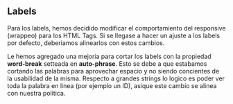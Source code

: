## **Labels**

Para los labels, hemos decidido modificar el comportamiento del responsive (wrappeo) para los HTML Tags. Si se llegase a hacer un ajuste a los labels por defecto, deberiamos alinearlos con estos cambios.

Le hemos agregado una mejoria para cortar los labels con la propiedad **word-break** setteada en **auto-phrase**. Esto se debe a que estabamos cortando las palabras para aprovechar espacio y no siendo concientes de la usabilidad de la misma. Respecto a grandes strings lo logico es poder ver toda la palabra en linea (por ejemplo un ID), asique este cambio se alinea con nuestra politica.